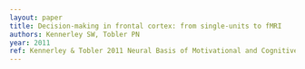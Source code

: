 ```yaml
---
layout: paper
title: Decision-making in frontal cortex: from single-units to fMRI
authors: Kennerley SW, Tobler PN
year: 2011
ref: Kennerley & Tobler 2011 Neural Basis of Motivational and Cognitive Control
---
```

